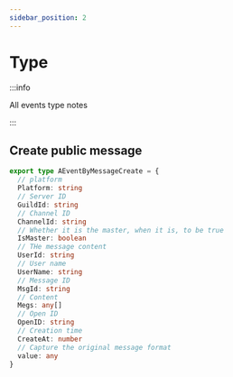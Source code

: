 ```yaml
---
sidebar_position: 2
---
```


# Type

:::info

All events type notes

:::

## Create public message

```ts title="message.create"
export type AEventByMessageCreate = {
  // platform
  Platform: string
  // Server ID
  GuildId: string
  // Channel ID
  ChannelId: string
  // Whether it is the master, when it is, to be true
  IsMaster: boolean
  // THe message content
  UserId: string
  // User name
  UserName: string
  // Message ID
  MsgId: string
  // Content
  Megs: any[]
  // Open ID
  OpenID: string
  // Creation time
  CreateAt: number
  // Capture the original message format
  value: any
}
```
